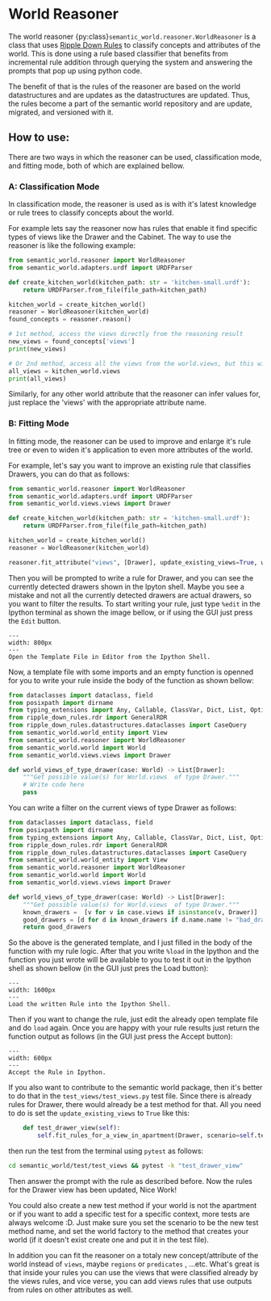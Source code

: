 # World Reasoner

The world reasoner {py:class}`semantic_world.reasoner.WorldReasoner` is a class that uses [Ripple Down Rules](https://github.com/AbdelrhmanBassiouny/ripple_down_rules/tree/main)
to classify concepts and attributes of the world. This is done using a rule based classifier that benefits from incremental
rule addition through querying the system and answering the prompts that pop up using python code.

The benefit of that is the rules of the reasoner are based on the world datastructures and are updates as the datastructures
are updated. Thus, the rules become a part of the semantic world repository and are update, migrated, and versioned with it.

## How to use:

There are two ways in which the reasoner can be used, classification mode, and fitting mode, both of which are explained
bellow.

### A: Classification Mode

In classification mode, the reasoner is used as is with it's latest knowledge or rule trees to classify concepts about the
world.

For example lets say the reasoner now has rules that enable it find specific types of views like the Drawer and the Cabinet.
The way to use the reasoner is like the following example:

```python
from semantic_world.reasoner import WorldReasoner
from semantic_world.adapters.urdf import URDFParser

def create_kitchen_world(kitchen_path: str = 'kitchen-small.urdf'):
    return URDFParser.from_file(file_path=kitchen_path)

kitchen_world = create_kitchen_world()
reasoner = WorldReasoner(kitchen_world)
found_concepts = reasoner.reason()

# 1st method, access the views directly from the reasoning result
new_views = found_concepts['views']
print(new_views)

# Or 2nd method, access all the views from the world.views, but this will include all views not just the new ones.
all_views = kitchen_world.views
print(all_views)
```

Similarly, for any other world attribute that the reasoner can infer values for, just replace the 'views' with the 
appropriate attribute name.

### B: Fitting Mode

In fitting mode, the reasoner can be used to improve and enlarge it's rule tree or even to widen it's application to even
more attributes of the world.

For example, let's say you want to improve an existing rule that classifies Drawers, you can do that as follows:

```python
from semantic_world.reasoner import WorldReasoner
from semantic_world.adapters.urdf import URDFParser
from semantic_world.views.views import Drawer

def create_kitchen_world(kitchen_path: str = 'kitchen-small.urdf'):
    return URDFParser.from_file(file_path=kitchen_path)

kitchen_world = create_kitchen_world()
reasoner = WorldReasoner(kitchen_world)

reasoner.fit_attribute("views", [Drawer], update_existing_views=True, world_factory=create_kitchen_world)
```

Then you will be prompted to write a rule for Drawer, and you can see the currently detected drawers shown in the Ipyton
shell. Maybe you see a mistake and not all the currently detected drawers are actual drawers, so you want to filter the
results. To start writing your rule, just type `%edit` in the Ipython terminal as shown the image bellow, or if using
the GUI just press the `Edit` button.

```{figure} images/write_edit_in_ipython.png
---
width: 800px
---
Open the Template File in Editor from the Ipython Shell.
```

Now, a template file with some imports and an empty function is openned for you to write your rule inside the body of
the function as shown bellow:

```python
from dataclasses import dataclass, field
from posixpath import dirname
from typing_extensions import Any, Callable, ClassVar, Dict, List, Optional, Type, Union
from ripple_down_rules.rdr import GeneralRDR
from ripple_down_rules.datastructures.dataclasses import CaseQuery
from semantic_world.world_entity import View
from semantic_world.reasoner import WorldReasoner
from semantic_world.world import World
from semantic_world.views.views import Drawer

def world_views_of_type_drawer(case: World) -> List[Drawer]:
    """Get possible value(s) for World.views  of type Drawer."""
    # Write code here
    pass
```

You can write a filter on the current views of type Drawer as follows:

```python
from dataclasses import dataclass, field
from posixpath import dirname
from typing_extensions import Any, Callable, ClassVar, Dict, List, Optional, Type, Union
from ripple_down_rules.rdr import GeneralRDR
from ripple_down_rules.datastructures.dataclasses import CaseQuery
from semantic_world.world_entity import View
from semantic_world.reasoner import WorldReasoner
from semantic_world.world import World
from semantic_world.views.views import Drawer

def world_views_of_type_drawer(case: World) -> List[Drawer]:
    """Get possible value(s) for World.views  of type Drawer."""
    known_drawers =  [v for v in case.views if isinstance(v, Drawer)]
    good_drawers = [d for d in known_drawers if d.name.name != "bad_drawer"]
    return good_drawers
```

So the above is the generated template, and I just filled in the body of the function with my rule logic. After that
you write `%load` in the Ipython and the function you just wrote will be available to you to test it out in the Ipython
shell as shown bellow (in the GUI just pres the Load button):

```{figure} images/load_rule_and_test_it.png
---
width: 1600px
---
Load the written Rule into the Ipython Shell.
```

Then if you want to change the rule, just edit the already open template file and do `load` again. Once you are happy
with your rule results just return the function output as follows (in the GUI just press the Accept button):

```{figure} images/accept_rule.png
---
width: 600px
---
Accept the Rule in Ipython.
```

If you also want to contribute to the semantic world package, then it's better to do that in the `test_views/test_views.py`
test file. Since there is already rules for Drawer, there would already be a test method for that. All you need to do is
set the `update_existing_views` to `True` like this:

```python
    def test_drawer_view(self):
        self.fit_rules_for_a_view_in_apartment(Drawer, scenario=self.test_drawer_view, update_existing_views=True)
```
then run the test from the terminal using `pytest` as follows:
```bash
cd semantic_world/test/test_views && pytest -k "test_drawer_view"
```
Then answer the prompt with the rule as described before. Now the rules for the Drawer view has been updated, Nice Work!

You could also create a new test method if your world is not the apartment or if you want to add a specific test for a
specific context, more tests are always welcome :D. Just make sure you set the scenario to be the new test method name,
and set the world factory to the method that creates your world (if it doesn't exist create one and put it in the test 
file).

In addition you can fit the reasoner on a totaly new concept/attribute of the world instead of `views`, maybe `regions`
or `predicates` , ...etc. What's great is that inside your rules you can use the views that were classified already by
the views rules, and vice verse, you can add views rules that use outputs from rules on other attributes as well.
